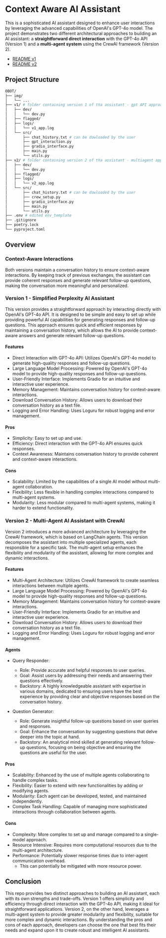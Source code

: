 
# Context Aware AI Assistant
This is a sophisticated AI assistant designed to enhance user interactions by leveraging the advanced capabilities of OpenAI's GPT-4o model. The project demonstrates two different architectural approaches to building an AI assistant: a **straightforward direct interaction** with the GPT-4o API (Version 1) and a **multi-agent system** using the CrewAI framework (Version 2).
- [README v1](https://github.com/lemberck/obot/blob/master/v1/README.md)
- [README v2](https://github.com/lemberck/obot/blob/master/v2/README.md)

## Project Structure
```bash
OBOT/
├── img/ 
│   └── ...
├── v1/ # folder containing version 1 of tha assistant - gpt API approach
│   ├── dev/
│   │   └── dev.py
│   ├── flagged/ 
│   ├── logs/
│   │   └── v1_app.log
│   └── src/
│       ├── chat_history.txt # can be dowloaded by the user
│       ├── gpt_interaction.py
│       ├── gradio_interface.py
│       ├── main.py
│       └── utils.py
├── v2/ # folder containing version 2 of tha assistant - multiagent approach
│   ├── dev/
│   │   └── dev.py
│   ├── flagged/ 
│   ├── logs/
│   │   └── v2_app.log
│   └── src/
│       ├── chat_history.txt # can be dowloaded by the user
│       ├── crew_setup.py
│       ├── gradio_interface.py
│       ├── main.py
│       └── utils.py
├── .env # edited env_template
├── .gitignore
├── poetry.lock
└── pyproject.toml
```

## Overview

### Context-Aware Interactions
Both versions maintain a conversation history to ensure context-aware interactions. By keeping track of previous exchanges, the assistant can provide coherent responses and generate relevant follow-up questions, making the conversation more meaningful and personalized.

### Version 1 - Simplified Perplexity AI Assistant
This version provides a straightforward approach by interacting directly with OpenAI's GPT-4o API. It is designed to be simple and easy to set up while providing powerful AI capabilities for generating responses and follow-up questions. This approach ensures quick and efficient responses by maintaining a conversation history, which allows the AI to provide context-aware answers and generate relevant follow-up questions.

#### Features
- Direct Interaction with GPT-4o API: Utilizes OpenAI's GPT-4o model to generate high-quality responses and follow-up questions.
- Large Language Model Processing: Powered by OpenAI's GPT-4o model to provide high-quality responses and follow-up questions.
- User-Friendly Interface: Implements Gradio for an intuitive and interactive user experience.
- Memory Management: Maintains conversation history for context-aware interactions.
- Download Conversation History: Allows users to download their conversation history as a text file.
- Logging and Error Handling: Uses Loguru for robust logging and error management.

#### Pros
- Simplicity: Easy to set up and use.
- Efficiency: Direct interaction with the GPT-4o API ensures quick responses.
- Context Awareness: Maintains conversation history to provide coherent and context-aware interactions.
#### Cons
- Scalability: Limited by the capabilities of a single AI model without multi-agent collaboration.
- Flexibility: Less flexible in handling complex interactions compared to multi-agent systems.
- Modularity: Less modular compared to multi-agent systems, making it harder to extend functionality.

### Version 2 - Multi-Agent AI Assistant with CrewAI
Version 2 introduces a more advanced architecture by leveraging the CrewAI framework, which is based on LangChain agents. This version decomposes the assistant into multiple specialized agents, each responsible for a specific task. The multi-agent setup enhances the flexibility and modularity of the assistant, allowing for more complex and dynamic interactions.

#### Features
- Multi-Agent Architecture: Utilizes CrewAI framework to create seamless interactions between multiple agents.
- Large Language Model Processing: Powered by OpenAI's GPT-4o model to provide high-quality responses and follow-up questions.
- Memory Management: Maintains conversation history for context-aware interactions.
- User-Friendly Interface: Implements Gradio for an intuitive and interactive user experience.
- Download Conversation History: Allows users to download their conversation history as a text file.
- Logging and Error Handling: Uses Loguru for robust logging and error management.

#### Agents
- Query Responder:

    - Role: Provide accurate and helpful responses to user queries.
    - Goal: Assist users by addressing their needs and answering their questions effectively.
    - Backstory: A highly knowledgeable assistant with expertise in various domains, dedicated to ensuring users have the best experience by providing clear and objective responses based on the conversation history.
- Question Generator:

    - Role: Generate insightful follow-up questions based on user queries and responses.
    - Goal: Enhance the conversation by suggesting questions that delve deeper into the topic at hand.
    - Backstory: An analytical mind skilled at generating relevant follow-up questions, focusing on being objective and ensuring the questions are useful for the user.

#### Pros
- Scalability: Enhanced by the use of multiple agents collaborating to handle complex tasks.
- Flexibility: Easier to extend with new functionalities by adding or modifying agents.
- Modularity: Each agent can be developed, tested, and maintained independently.
- Complex Task Handling: Capable of managing more sophisticated interactions through collaboration between agents.
#### Cons
- Complexity: More complex to set up and manage compared to a single-model approach.
- Resource Intensive: Requires more computational resources due to the multi-agent architecture.
- Performance: Potentially slower response times due to inter-agent communication overhead.
    - This can potentially be mitigated with more resource power.


## Conclusion
This repo provides two distinct approaches to building an AI assistant, each with its own strengths and trade-offs. Version 1 offers simplicity and efficiency through direct interaction with the GPT-4o API, making it ideal for straightforward applications. Version 2, on the other hand, leverages a multi-agent system to provide greater modularity and flexibility, suitable for more complex and dynamic interactions. By understanding the pros and cons of each approach, developers can choose the one that best fits their needs and expand upon it to create robust and intelligent AI assistants.